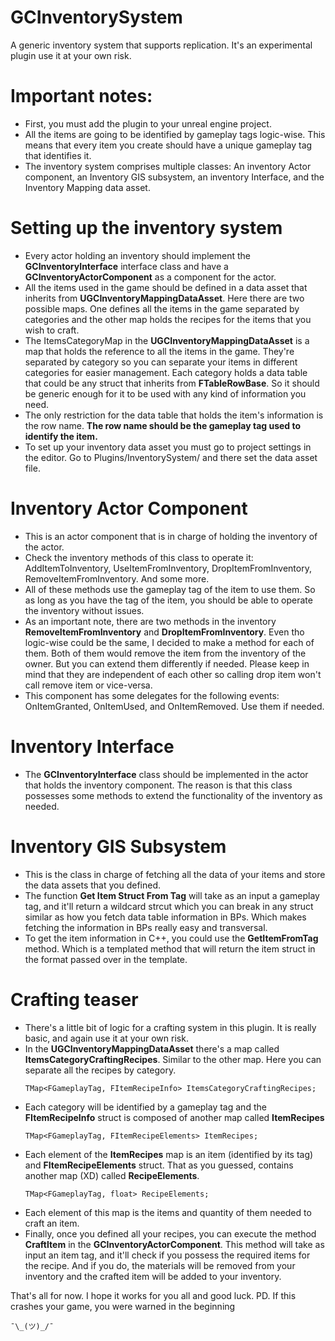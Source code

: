 # GCInventorySystem
 A generic inventory system that supports replication. It's an experimental plugin use it at your own risk.

# Important notes:
 - First, you must add the plugin to your unreal engine project.
 - All the items are going to be identified by gameplay tags logic-wise. This means that every item you create should have a unique gameplay tag that identifies it.
 - The inventory system comprises multiple classes: An inventory Actor component, an Inventory GIS subsystem, an inventory Interface, and the Inventory Mapping data asset.

# Setting up the inventory system
 - Every actor holding an inventory should implement the **GCInventoryInterface** interface class and have a **GCInventoryActorComponent** as a component for the actor.
 - All the items used in the game should be defined in a data asset that inherits from **UGCInventoryMappingDataAsset**. Here there are two possible maps. One defines all the items in the game separated by categories and the other map holds the recipes for the items that you wish to craft.
 - The ItemsCategoryMap in the **UGCInventoryMappingDataAsset** is a map that holds the reference to all the items in the game. They're separated by category so you can separate your items in different categories for easier management. Each category holds a data table that could be any struct that inherits from **FTableRowBase**. So it should be generic enough for it to be used with any kind of information you need.
 - The only restriction for the data table that holds the item's information is the row name. **The row name should be the gameplay tag used to identify the item.**
 - To set up your inventory data asset you must go to project settings in the editor. Go to Plugins/InventorySystem/ and there set the data asset file.
# Inventory Actor Component
- This is an actor component that is in charge of holding the inventory of the actor.
- Check the inventory methods of this class to operate it: AddItemToInventory, UseItemFromInventory, DropItemFromInventory, RemoveItemFromInventory. And some more.
- All of these methods use the gameplay tag of the item to use them. So as long as you have the tag of the item, you should be able to operate the inventory without issues.
- As an important note, there are two methods in the inventory **RemoveItemFromInventory** and **DropItemFromInventory**. Even tho logic-wise could be the same, I decided to make a method for each of them. Both of them would remove the item from the inventory of the owner. But you can extend them differently if needed. Please keep in mind that they are independent of each other so calling drop item won't call remove item or vice-versa.
- This component has some delegates for the following events: OnItemGranted, OnItemUsed, and OnItemRemoved. Use them if needed.

# Inventory Interface
- The **GCInventoryInterface** class should be implemented in the actor that holds the inventory component. The reason is that this class possesses some methods to extend the functionality of the inventory as needed.

# Inventory GIS Subsystem
- This is the class in charge of fetching all the data of your items and store the data assets that you defined.
- The function **Get Item Struct From Tag** will take as an input a gameplay tag, and it'll return a wildcard strcut which you can break in any struct similar as how you fetch data table information in BPs. Which makes fetching the information in BPs really easy and transversal.
- To get the item information in C++, you could use the **GetItemFromTag** method. Which is a templated method that will return the item struct in the format passed over in the template.

# Crafting teaser
- There's a little bit of logic for a crafting system in this plugin. It is really basic, and again use it at your own risk.
- In the **UGCInventoryMappingDataAsset** there's a map called **ItemsCategoryCraftingRecipes**. Similar to the other map. Here you can separate all the recipes by category.
  ```
  TMap<FGameplayTag, FItemRecipeInfo> ItemsCategoryCraftingRecipes;
  ```
- Each category will be identified by a gameplay tag and the **FItemRecipeInfo** struct is composed of another map called **ItemRecipes**
  ```
  TMap<FGameplayTag, FItemRecipeElements> ItemRecipes;
  ```
- Each element of the **ItemRecipes** map is an item (identified by its tag) and **FItemRecipeElements** struct. That as you guessed, contains another map (XD) called **RecipeElements**.
  ```
  TMap<FGameplayTag, float> RecipeElements;
  ```
- Each element of this map is the items and quantity of them needed to craft an item.
- Finally, once you defined all your recipes, you can execute the method **CraftItem** in the **GCInventoryActorComponent**. This method will take as input an item tag, and it'll check if you possess the required items for the recipe. And if you do, the materials will be removed from your inventory and the crafted item will be added to your inventory.

That's all for now. I hope it works for you all and good luck.
PD. If this crashes your game, you were warned in the beginning 
 ```
¯\_(ツ)_/¯
```
